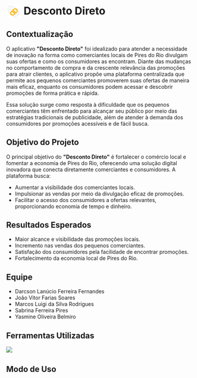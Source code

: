 <h1>
	<img width="40px" align="center" src="https://github.com/joaov12/DescontoDiretoAPI/blob/main/LogoDD.png"> Desconto Direto
</h1>


## Contextualização
O aplicativo **"Desconto Direto"** foi idealizado para atender a necessidade de inovação na forma como comerciantes locais de Pires do Rio divulgam suas ofertas e como os consumidores as encontram. Diante das mudanças no comportamento de compra e da crescente relevância das promoções para atrair clientes, o aplicativo propõe uma plataforma centralizada que permite aos pequenos comerciantes promoverem suas ofertas de maneira mais eficaz, enquanto os consumidores podem acessar e descobrir promoções de forma prática e rápida.

Essa solução surge como resposta à dificuldade que os pequenos comerciantes têm enfrentado para alcançar seu público por meio das estratégias tradicionais de publicidade, além de atender à demanda dos consumidores por promoções acessíveis e de fácil busca. 

## Objetivo do Projeto
O principal objetivo do **"Desconto Direto"** é fortalecer o comércio local e fomentar a economia de Pires do Rio, oferecendo uma solução digital inovadora que conecta diretamente comerciantes e consumidores. A plataforma busca:
- Aumentar a visibilidade dos comerciantes locais.
- Impulsionar as vendas por meio da divulgação eficaz de promoções.
- Facilitar o acesso dos consumidores a ofertas relevantes, proporcionando economia de tempo e dinheiro.

## Resultados Esperados
- Maior alcance e visibilidade das promoções locais.
- Incremento nas vendas dos pequenos comerciantes.
- Satisfação dos consumidores pela facilidade de encontrar promoções.
- Fortalecimento da economia local de Pires do Rio.

## Equipe
- Darcson Lanúcio Ferreira Fernandes
- João Vitor Farias Soares 
- Marcos Luigi da Silva Rodrigues 
- Sabrina Ferreira Pires
- Yasmine Oliveira Belmiro 

## Ferramentas Utilizadas

<p>
  <a href="https://skillicons.dev">
    <img src="https://skillicons.dev/icons?i=java,spring,idea,vscode,git,github,mysql,vite,react,maven" />
  </a>
</p>

## Modo de Uso